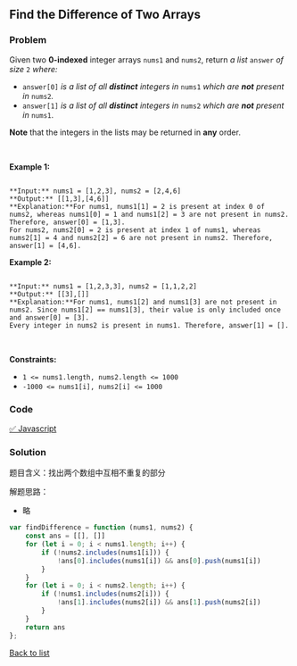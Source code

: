 Find the Difference of Two Arrays
---
### Problem
Given two **0-indexed** integer arrays `nums1` and `nums2`, return *a list* `answer` *of size* `2` *where:*


* `answer[0]` *is a list of all **distinct** integers in* `nums1` *which are **not** present in* `nums2`*.*
* `answer[1]` *is a list of all **distinct** integers in* `nums2` *which are **not** present in* `nums1`.


**Note** that the integers in the lists may be returned in **any** order.


 


**Example 1:**



```

**Input:** nums1 = [1,2,3], nums2 = [2,4,6]
**Output:** [[1,3],[4,6]]
**Explanation:**For nums1, nums1[1] = 2 is present at index 0 of nums2, whereas nums1[0] = 1 and nums1[2] = 3 are not present in nums2. Therefore, answer[0] = [1,3].
For nums2, nums2[0] = 2 is present at index 1 of nums1, whereas nums2[1] = 4 and nums2[2] = 6 are not present in nums2. Therefore, answer[1] = [4,6].
```

**Example 2:**



```

**Input:** nums1 = [1,2,3,3], nums2 = [1,1,2,2]
**Output:** [[3],[]]
**Explanation:**For nums1, nums1[2] and nums1[3] are not present in nums2. Since nums1[2] == nums1[3], their value is only included once and answer[0] = [3].
Every integer in nums2 is present in nums1. Therefore, answer[1] = [].

```

 


**Constraints:**


* `1 <= nums1.length, nums2.length <= 1000`
* `-1000 <= nums1[i], nums2[i] <= 1000`

### Code
[✅ Javascript](./solution.js)
### Solution
题目含义：找出两个数组中互相不重复的部分

解题思路：
- 略

```javascript
var findDifference = function (nums1, nums2) {
    const ans = [[], []]
    for (let i = 0; i < nums1.length; i++) {
        if (!nums2.includes(nums1[i])) {
            !ans[0].includes(nums1[i]) && ans[0].push(nums1[i])
        }
    }
    for (let i = 0; i < nums2.length; i++) {
        if (!nums1.includes(nums2[i])) {
            !ans[1].includes(nums2[i]) && ans[1].push(nums2[i])
        }
    }
    return ans
};
```

[Back to list](../README.md)